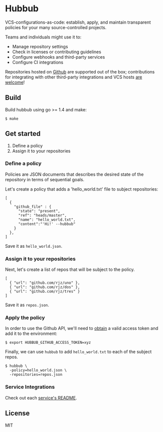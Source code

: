 # Hubbub

VCS-configurations-as-code: establish, apply, and maintain transparent policies
for your many source-controlled projects.

Teams and individuals might use it to:

  - Manage repository settings
  - Check in licenses or contributing guidelines
  - Configure webhooks and third-party services
  - Configure CI integrations

Repositories hosted on [Github][github] are supported out of the box;
contributions for integrating with other third-party integrations and VCS hosts
[are welcome][contributing]!

## Build

Build hubbub using go >= 1.4 and make:

    $ make

## Get started

  1. Define a policy
  2. Assign it to your repositories

### Define a policy

Policies are JSON documents that describes the desired state of the repository
in terms of sequential goals.

Let's create a policy that adds a 'hello_world.txt' file to subject
repositories:

    [
      {
        "github_file" : {
          "state": "present",
          "ref": "heads/master",
          "name": "hello_world.txt",
          "content":"'Hi!' --hubbub"
        }
      },
    ]

Save it as `hello_world.json`.

### Assign it to your repositories

Next, let's create a list of repos that will be subject to the policy.

    [
      { "url": "github.com/rjz/uno" },
      { "url": "github.com/rjz/dos" },
      { "url": "github.com/rjz/tres" }
    ]

Save it as `repos.json`.

### Apply the policy

In order to use the Github API, we'll need to [obtain][github-token] a valid
access token and add it to the environment:

    $ export HUBBUB_GITHUB_ACCESS_TOKEN=xyz

Finally, we can use `hubbub` to add `hello_world.txt` to each of the subject
repos.

    $ hubbub \
      -policy=hello_world.json \
      -repositories=repos.json

### Service Integrations

Check out each [service's README](services/).

## License

MIT

[github]: https://github.com
[github-token]: https://help.github.com/articles/creating-an-access-token-for-command-line-use/
[contributing]: CONTRIBUTING.md

